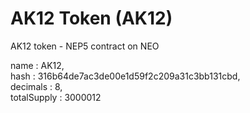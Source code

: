# AK12 Token (AK12)
AK12 token - NEP5 contract on NEO 

name        : AK12,<br/>
hash        : 316b64de7ac3de00e1d59f2c209a31c3bb131cbd,<br/>
decimals    : 8,<br/>
totalSupply : 3000012<br/>
